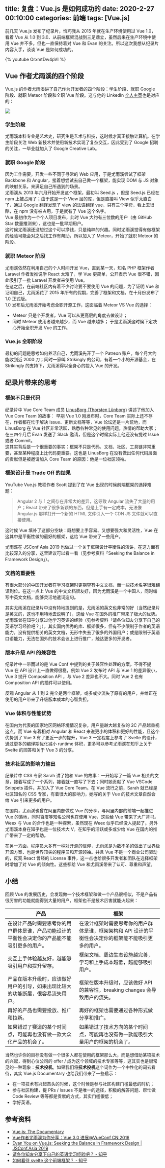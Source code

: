 title: 复盘：Vue.js 是如何成功的
date: 2020-2-27 00:10:00
categories: 前端
tags: [Vue.js]
---
前几天 Vue.js 发布了纪录片，恰巧我从 2015 年就在生产环境使用过 Vue 1.0，看着 Vue 从 1.0 到 3.0、从前端框架混战到三足鼎立，虽然后来在生产环境中使用 Vue 并不多，但也一直保持着对 Vue 和 Evan 的关注。所以这次我想从纪录片内容入手，谈谈 Vue 是如何成功的。  

{% youtube OrxmtDw4pVI %}

<!-- more -->

## Vue 作者尤雨溪的四个阶段
Vue.js 的作者尤雨溪讲了自己作为开发者的四个阶段：学生阶段、就职 Google 阶段、就职 Meteor 阶段和全职 Vue 阶段。这与他的 LinkedIn [个人主页](https://www.linkedin.com/in/evanyou/)也是对应的：

![](../img/evan-you-linkedin.png)

### 学生阶段
尤雨溪本科专业是艺术史，研究生是艺术与科技，这时候才真正接触计算机。在学生阶段关注 Web 新技术并使用新技术实现了复杂交互，因此受到了 Google 招聘的关注，一毕业就加入了 Google Creative Lab。

### 就职 Google 阶段
因为工作需要，开发一些不同于寻常的 Web 应用，于是尤雨溪尝试了框架 Backbone 和 Angular，接着想尝试去自己做一个框架，能实现 DOM 与 JS 对象的映射关系，来满足自己所遇到的场景。  
尤雨溪从 2013 年六月开始开发这个框架，最初叫 Seed.js ，但是 Seed.js 已经在 npm 上被占用了；由于这是一个 View 层的库，但是直接叫 View 似乎太直白了，通过 Google 翻译发现了 view 的法语翻译 vue，只有三个字母，看上去很酷，在 npm 没有被占用，于是就有了 Vue 这个名字。  
Vue 最初作为一个个人项目发布，此时 Vue 大约有三位数的用户（由 GitHub Star 数量推测来），这也是一批早期用户。  
这时候尤雨溪还没想过这个可以挣钱，只是纯粹的兴趣。同时尤雨溪觉得有做框架的经验可能会对之后找工作有帮助，所以加入了 Meteor，开始了就职 Meteor 的阶段。

### 就职 Meteor 阶段
尤雨溪依然在利用自己的个人时间开发 Vue，直到某一天，知名 PHP 框架作者 Laravel 作者发推说学 React 太难了，学 Vue 更简单，公开表示 Vue 很不错，因此吸引了一批 Laravel 开发者来使用 Vue。  
在这之后，在前端社区内有着不少讨论要不要使用 Vue 的问题，为了证明 Vue 和证明自己，尤雨溪花了 2015 年所有的假期，完善了框架和文档，在十月份发布了 1.0 正式版。  
1.0 发布后尤雨溪开始考虑全职开源工作，这面临着 Meteor VS Vue 的选择：
- Meteor 只是个开发者，Vue 可以从更高层的角度去做设计；
- 同时 Meteor 使用者越来越少，而 Vue 越来越多；
于是尤雨溪这时候下定决心开始全职开发 Vue 的工作。

### Vue.js 全职阶段
最初的问题是思考如何养活自己，尤雨溪先开了一个 Patreon 账户，每个月大约能收到近 2000 刀；同时一家叫 Strikingly 的公司，有着一个小的开源基金，在 Strikingly 的支持下，尤雨溪得以全身心的投入 Vue 的开发。

## 纪录片带来的思考
### 框架不只是代码
纪录片中 Vue Core Team 成员 [LinusBorg (Thorsten Lünborg)](https://github.com/LinusBorg) 讲述了他加入 Vue Core Team 的故事：
早期 Vue 1.0 刚发布时，Core Team 实际上还不存在，作者都在忙于解决 Issue、更新文档等等，Vue 论坛还是一片荒地，而 LinusBorg 在 Vue 社区非常活跃，熟悉各种常见的使用问题，热情的帮助大家；在三四个月后 Evan 发送了 Slack 邀请，但是这个时候实际上他还没有提过 Issue 或者 Commit。  
这其实背后是一个很重要的事实：框架不只是代码，文档、社区、工具链非常重要，甚至某种程度上比代码更重要。这也是 LinusBorg 在没有做出任何代码层面的贡献但是被邀请加入 Core Team 的原因：他是一位社区领袖。

### 框架设计是 Trade Off 的结果
YouTube Vue.js 教程作者 Scott 提到了在 Vue 出现的时候前端框架的选择难题：
> Angular 2 与 1 之间存在非常大的差异，这导致 Angular 流失了大量的用户；React 带来了很多新颖的东西，但是上手有一定成本，无法像 Angular.js 那样打开一个新的 HTML 文件引入一个 CDN JS 文件就可以直接使用。  

这时候 Vue 填补了这部分空缺：既想要上手容易、又想要强大和灵活性，Vue 在这其中是平衡性做的最好的框架，这给 Vue 带来了一些用户。

尤雨溪在 JSConf Asia 2019 也做过一个关于框架设计平衡性的演讲，在这方面有比较深入的分享，这里建议可以看一看（见参考资料「Seeking the Balance in Framework Design」）。


### 文档的重要性
有很大部分的中国开发者在学习框架时更期望有中文文档，而一些技术名字很难翻译到位。在这一点上 Vue 的中文文档很友好，因为尤雨溪是一个中国人，同时编写中英文文档，能够灵活地遣词造句。  

其实尤雨溪在纪录片中没有特地提到的是，尤雨溪的英文也非常的好（当然纪录片是英文的，这也不用特地去说明了），这给 Vue 在国外的推广带来了极大的优势。尤雨溪曾在知乎分享过他学习英语的经验（见参考资料「请各位知友分享下自己的英语学习经验吧？」），其实国内优秀的库、框架很多，但有不少限制于作者的英语能力，没有提供相关的英文文档，无形中失去了很多的外国用户；或是限制于英语口语能力，无法在国外的技术会议上进行推广，触达更多的开发者。

### 版本升级 API 的兼容性
纪录片中一带而过的是 Vue Conf 中提到的关于兼容性处理的方案。不得不提 Vue 在 API 设计上一直做得很稳，例如 Vue 2 发布时 API 与 Vue 1 的差异很小，Vue 3 抛开 Composition API ，与 Vue 2 差异也不大。同时 Vue 2 也有 Composition API 的插件可以使用。

反观 Angular 从 1 到 2 完全是两个框架，或多或少流失了原有的用户，并给正在使用的用户带来了升级版本成本的心智负担。

### Vue 体积与性能优势
在国内为代表的国家地区网络环境情况复杂，用户量越大越复杂的 2C 产品越重视这点。而 Vue 有着相对 Angular 和 React 来说更小的体积和更好的性能，且这个优势到了 Vue 3 有了更近一步的提升，Vue 3 一定程度上参考了 Svelte 的设计，通过更多的编译期优化减小 runtime 体积，更多可以参考尤雨溪在知乎上关于 Svelte 的回答和关于 Vue 3 的分享。

### 技术社区的影响力输出
纪录片中 CSS 专家 Sarah 讲了她和 Vue 的故事：一开始写了一篇 Vue 相关的文章，接着写成了一个系列，接着就一直写了下去；同时她贡献了 Vue VSCode Snippets 插件，并加入了 Vue Core Team。在 Vue 流行之前，Sarah 就已经是社区知名的 CSS 专家，有着很大的影响力，她写的关于 Vue 的技术文章自然会给 Vue 引来更多的用户。

在国内，尤雨溪也曾在阿里内部做过 Vue 的分享，与阿里内部的前端一起推进 Vue 的落地，同时百度等知名公司也在使用 Vue，这些给 Vue 带来了大厂背书。Weex 与 Vue 的合作也是一种探索，虽然现在 Weex 似乎已经没人提起了。另外尤雨溪本身在知乎也是一位技术大 V，在知乎的活跃或多或少给 Vue 在国内的推广带来了一定的帮助。

在另一方面，程序员大多有一种对开源的信仰，尤雨溪是为数不多的做出了世界级开源方案、也是世界顶尖的程序员和开源领袖。并且 Vue 不是一个商业公司驱动的，反观 React 曾经的 License 事件，这一点也给很多开发者和团队在选择框架时增加了对 Vue 的倾向性。这些都给 Vue 和尤雨溪带来了认可、尊重和声望。

## 小结
回顾 Vue 的发展历史，会发现做一个技术框架和做一个产品很相似，不是产品有很厉害的功能就能得到大量的用户，框架也不是技术厉害就能火起来：

|产品|框架|
|---|---|
|在设计产品时需要思考你的用户群体是谁，产品功能设计的平衡性会决定你的产品能不能吸引更多的用户。|在设计框架时需要思考你的用户群体是谁，框架架构和 API 设计的平衡性会决定你的框架能不能吸引更多的用户。|
|交互上手体验越友好，越能够吸引用户和提升留存。|框架文档、周边生态设施越完善，学习和上手成本越低，越能够吸引用户。|
|产品在版本升级时，应该做好用户的引导，如果出现比较大的功能断层，很容易流失用户。|框架在版本升级时，应该做好 API 的兼容性，breaking changes 会导致用户的流失。|
|再好的产品也需要投放、推广和拉新。|再好的框架也需要通过各种形式做分享和推广。|
|如果错过了赛道的某个时间点，可能再也没有做一款大众化产品的机会了。|如果错过了技术方向的某个时间点，可能再也没有做一款能吸引大量用户的框架的机会了。|

当然也许你的目标没有做一个很多人都在使用的框架那么大，而是想借助某项技术的兴起，得到心仪公司的 offer / 成为这个领域的技术专家等等，这其实也是很常见的一种现象：**技术投机**。如果我们将**技术投机**这个词作为一个中性化的词去看待，其实 Vue.js Documentary 也给我们带来了一些启示：
- 在一项技术有兴起苗头的时候，这个时候是参与社区构建门槛最低的时机；
- 参与社区构建，提 PRs / Issues 不是唯一的途径，积极的解答问题、帮忙做 Code Review 等等都是贡献的方式，其实门槛很低；
- 学好英语。

## 参考资料
- [Vue.js: The Documentary](https://www.youtube.com/watch?v=OrxmtDw4pVI)
- [Vue作者尤雨溪为你分享：Vue 3.0 进展@VueConf CN 2018](https://www.youtube.com/watch?v=a4N1Sz_Y5Pg)
- [Evan You on Vue.js: Seeking the Balance in Framework Design | JSConf.Asia 2019](https://www.youtube.com/watch?v=ANtSWq-zI0s)
- [请各位知友分享下自己的英语学习经验吧？ - 知乎](https://www.zhihu.com/question/20118811/answer/14036822)
- [如何看待 svelte 这个前端框架？ - 知乎](https://www.zhihu.com/question/53150351/answer/133912199)
